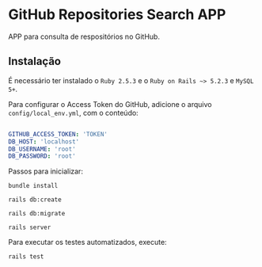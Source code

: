 # GitHub Repositories Search APP

APP para consulta de respositórios no GitHub.

## Instalação

É necessário ter instalado o `Ruby 2.5.3` e o `Ruby on Rails ~> 5.2.3` e `MySQL 5+`.

Para configurar o Access Token do GitHub, adicione o arquivo `config/local_env.yml`, com o conteúdo:

```yaml

GITHUB_ACCESS_TOKEN: 'TOKEN'
DB_HOST: 'localhost'
DB_USERNAME: 'root'
DB_PASSWORD: 'root'

```

Passos para inicializar:

`bundle install`

`rails db:create`

`rails db:migrate`

`rails server`

Para executar os testes automatizados, execute:

`rails test`
